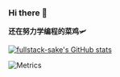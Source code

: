 ### Hi there 👋
**还在努力学编程的菜鸡**:small_airplane:


[![fullstack-sake's GitHub stats](https://github-readme-stats.vercel.app/api?username=fullstack-sake)](https://github.com/anuraghazra/github-readme-stats)


![Metrics](https://metrics.lecoq.io/fullstack-sake?template=classic&discussions=1&achievements=1&languages=1&isocalendar=1&isocalendar.duration=half-year&languages.limit=8&languages.threshold=0%25&languages.colors=github&languages.sections=most-used&languages.indepth=false&languages.analysis.timeout=15&languages.categories=markup%2C%20programming&languages.recent.categories=markup%2C%20programming&languages.recent.load=300&languages.recent.days=14&achievements.threshold=C&achievements.secrets=true&achievements.display=detailed&achievements.limit=0&discussions.categories=true&discussions.categories.limit=0&config.timezone=Asia%2FShanghai)


<!--
**fullstack-sake/fullstack-sake** is a ✨ _special_ ✨ repository because its `README.md` (this file) appears on your GitHub profile.

Here are some ideas to get you started:

- 🔭 I’m currently working on ...
- 🌱 I’m currently learning ...
- 👯 I’m looking to collaborate on ...
- 🤔 I’m looking for help with ...
- 💬 Ask me about ...
- 📫 How to reach me: ...
- 😄 Pronouns: ...
- ⚡ Fun fact: ...
-->
